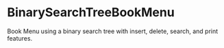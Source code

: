 # BinarySearchTreeBookMenu
Book Menu using a binary search tree with insert, delete, search, and print features.
